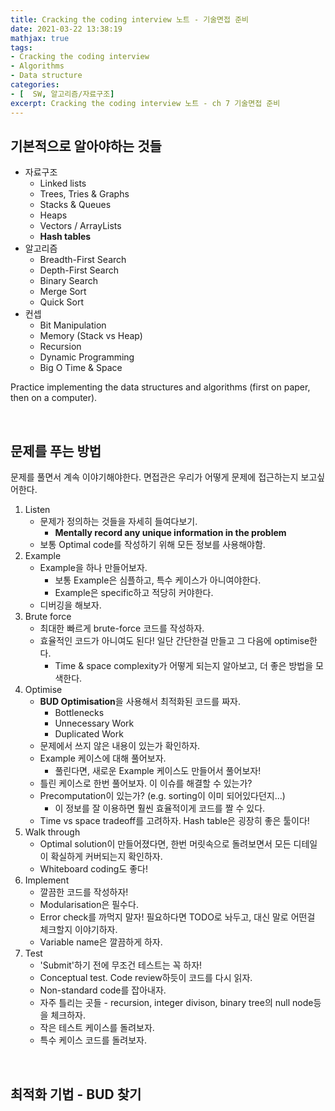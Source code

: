 ```yaml
---
title: Cracking the coding interview 노트 - 기술면접 준비
date: 2021-03-22 13:38:19
mathjax: true
tags: 
- Cracking the coding interview
- Algorithms
- Data structure
categories: 
- [  SW, 알고리즘/자료구조]
excerpt: Cracking the coding interview 노트 - ch 7 기술면접 준비
---
```


## 기본적으로 알아야하는 것들

- 자료구조
  - Linked lists
  - Trees, Tries & Graphs
  - Stacks & Queues
  - Heaps
  - Vectors / ArrayLists
  - **Hash tables**
- 알고리즘
  - Breadth-First Search
  - Depth-First Search
  - Binary Search
  - Merge Sort
  - Quick Sort
- 컨셉
  - Bit Manipulation
  - Memory (Stack vs Heap)
  - Recursion
  - Dynamic Programming
  - Big O Time & Space

Practice implementing the data structures and algorithms (first on paper, then on a computer).

&nbsp;

## 문제를 푸는 방법

문제를 풀면서 계속 이야기해야한다. 면접관은 우리가 어떻게 문제에 접근하는지 보고싶어한다.

1. Listen
   - 문제가 정의하는 것들을 자세히 들여다보기.
     - **Mentally record any unique information in the problem**
   - 보통 Optimal code를 작성하기 위해 모든 정보를 사용해야함.
2. Example
   - Example을 하나 만들어보자.
     - 보통 Example은 심플하고, 특수 케이스가 아니여야한다.
     - Example은 specific하고 적당히 커야한다.
   - 디버깅을 해보자.
3. Brute force
   - 최대한 빠르게 brute-force 코드를 작성하자.
   - 효율적인 코드가 아니여도 된다! 일단 간단한걸 만들고 그 다음에 optimise한다.
     - Time & space complexity가 어떻게 되는지 알아보고, 더 좋은 방법을 모색한다.
4. Optimise
   - **BUD Optimisation**을 사용해서 최적화된 코드를 짜자.
     - Bottlenecks
     - Unnecessary Work
     - Duplicated Work
   - 문제에서 쓰지 않은 내용이 있는가 확인하자.
   - Example 케이스에 대해 풀어보자.
     - 풀린다면, 새로운 Example 케이스도 만들어서 풀어보자!
   - 틀린 케이스로 한번 풀어보자. 이 이슈를 해결할 수 있는가?
   - Precomputation이 있는가? (e.g. sorting이 이미 되어있다던지...)
     - 이 정보를 잘 이용하면 훨씬 효율적이게 코드를 짤 수 있다.
   - Time vs space tradeoff를 고려하자. Hash table은 굉장히 좋은 툴이다!
5. Walk through
   - Optimal solution이 만들어졌다면, 한번 머릿속으로 돌려보면서 모든 디테일이 확실하게 커버되는지 확인하자.
   - Whiteboard coding도 좋다!
6. Implement
   - 깔끔한 코드를 작성하자!
   - Modularisation은 필수다.
   - Error check를 까먹지 말자! 필요하다면 TODO로 놔두고, 대신 말로 어떤걸 체크할지 이야기하자.
   - Variable name은 깔끔하게 하자. 
7. Test
   - 'Submit'하기 전에 무조건 테스트는 꼭 하자!
   - Conceptual test. Code review하듯이 코드를 다시 읽자.
   - Non-standard code를 잡아내자.
   - 자주 틀리는 곳들 - recursion, integer divison, binary tree의 null node등을 체크하자.
   - 작은 테스트 케이스를 돌려보자.
   - 특수 케이스 코드를 돌려보자. 

&nbsp;

## 최적화 기법 - BUD 찾기

